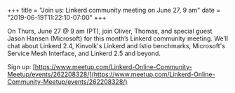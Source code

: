 +++
title = "Join us: Linkerd community meeting on June 27, 9 am"
date = "2019-06-19T11:22:10-07:00"
+++

On Thurs, June 27 @ 9 am (PT), join Oliver, Thomas, and special guest Jason
Hansen (Microsoft) for this month’s Linkerd community meeting. We’ll chat about
Linkerd 2.4, Kinvolk's Linkerd and Istio benchmarks, Microsoft's Service Mesh
Interface, and Linkerd 2.5 and beyond.

Sign up: [https://www.meetup.com/Linkerd-Online-Community-Meetup/events/262208328/](https://www.meetup.com/Linkerd-Online-Community-Meetup/events/262208328/)
